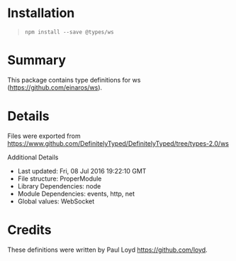 # Installation
> `npm install --save @types/ws`

# Summary
This package contains type definitions for ws (https://github.com/einaros/ws).

# Details
Files were exported from https://www.github.com/DefinitelyTyped/DefinitelyTyped/tree/types-2.0/ws

Additional Details
 * Last updated: Fri, 08 Jul 2016 19:22:10 GMT
 * File structure: ProperModule
 * Library Dependencies: node
 * Module Dependencies: events, http, net
 * Global values: WebSocket

# Credits
These definitions were written by Paul Loyd <https://github.com/loyd>.
